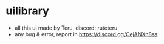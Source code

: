 # uilibrary
- all this ui made by Teru, discord: ruteteru
- any bug & error, report in https://discord.gg/CejANXn8sa
